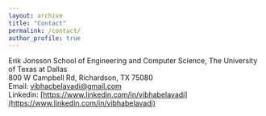 ```yaml
---
layout: archive
title: "Contact"
permalink: /contact/
author_profile: true
---
```

Erik Jonsson School of Engineering and Computer Science, The University of Texas at Dallas<br>
800 W Campbell Rd, Richardson, TX 75080<br>
Email: [vibhacbelavadi@gmail.com](vibhacbelavadi@gmail.com)<br>
Linkedin: [https://www.linkedin.com/in/vibhabelavadi](https://www.linkedin.com/in/vibhabelavadi)<br>
